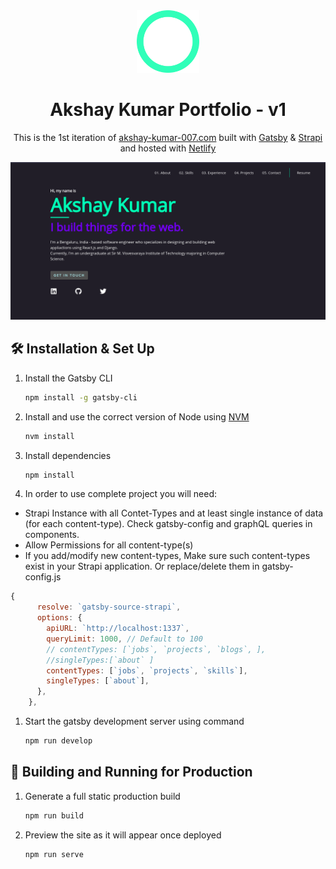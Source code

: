 <div align="center">
  <img alt="Logo" src="static/favicon.png" width="100" />
</div>
<h1 align="center">
  Akshay Kumar Portfolio - v1
</h1>
<p align="center">
  This is the 1st iteration of <a href="" target="_blank">akshay-kumar-007.com</a> built with <a href="https://www.gatsbyjs.org/" target="_blank">Gatsby</a> & <a href="https://strapi.io/" target="_blank"> Strapi </a>and hosted with <a href="https://www.netlify.com/" target="_blank">Netlify</a>
</p>

![demo](static/twitter-img.png)

## 🛠 Installation & Set Up

1. Install the Gatsby CLI

   ```sh
   npm install -g gatsby-cli
   ```

2. Install and use the correct version of Node using [NVM](https://github.com/nvm-sh/nvm)

   ```sh
   nvm install
   ```

3. Install dependencies

   ```sh
   npm install
   ```

4. In order to use complete project you will need:

- Strapi Instance with all Contet-Types and at least single instance of data (for each content-type). Check gatsby-config and graphQL queries in components.
- Allow Permissions for all content-type(s)
- If you add/modify new content-types, Make sure such content-types exist in your Strapi application. Or replace/delete them in gatsby-config.js

```javascript
{
      resolve: `gatsby-source-strapi`,
      options: {
        apiURL: `http://localhost:1337`,
        queryLimit: 1000, // Default to 100
        // contentTypes: [`jobs`, `projects`, `blogs`, ],
        //singleTypes:[`about` ]
        contentTypes: [`jobs`, `projects`, `skills`],
        singleTypes: [`about`],
      },
    },
```

1. Start the gatsby development server using command

   ```sh
   npm run develop
   ```

## 🚀 Building and Running for Production

1. Generate a full static production build

   ```sh
   npm run build
   ```

1. Preview the site as it will appear once deployed

   ```sh
   npm run serve
   ```
